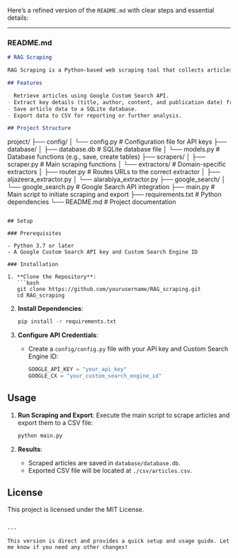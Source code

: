 Here’s a refined version of the `README.md` with clear steps and essential details:

---

### README.md

```markdown
# RAG Scraping

RAG Scraping is a Python-based web scraping tool that collects articles from specified websites based on a search query. It leverages the Google Custom Search API to locate relevant articles, extracts content details, and saves them into a SQLite database. The tool can also export scraped data to a CSV file for easy analysis.

## Features

- Retrieve articles using Google Custom Search API.
- Extract key details (title, author, content, and publication date) from selected sites (e.g., Al Jazeera, Al Arabiya).
- Save article data to a SQLite database.
- Export data to CSV for reporting or further analysis.

## Project Structure

```
project/
├── config/
│   └── config.py                # Configuration file for API keys
├── database/
│   ├── database.db              # SQLite database file
│   └── models.py                # Database functions (e.g., save, create tables)
├── scrapers/
│   ├── scraper.py               # Main scraping functions
│   └── extractors/              # Domain-specific extractors
│       ├── router.py            # Routes URLs to the correct extractor
│       ├── aljazeera_extractor.py
│       └── alarabiya_extractor.py
├── google_search/
│   └── google_search.py         # Google Search API integration
├── main.py                      # Main script to initiate scraping and export
├── requirements.txt             # Python dependencies
└── README.md                    # Project documentation
```

## Setup

### Prerequisites

- Python 3.7 or later
- A Google Custom Search API key and Custom Search Engine ID

### Installation

1. **Clone the Repository**:
   ```bash
   git clone https://github.com/yourusername/RAG_scraping.git
   cd RAG_scraping
   ```

2. **Install Dependencies**:
   ```bash
   pip install -r requirements.txt
   ```

3. **Configure API Credentials**:
   - Create a `config/config.py` file with your API key and Custom Search Engine ID:
     ```python
     GOOGLE_API_KEY = "your_api_key"
     GOOGLE_CX = "your_custom_search_engine_id"
     ```

## Usage

1. **Run Scraping and Export**:
   Execute the main script to scrape articles and export them to a CSV file:
   ```bash
   python main.py
   ```

2. **Results**:
   - Scraped articles are saved in `database/database.db`.
   - Exported CSV file will be located at `./csv/articles.csv`.

## License

This project is licensed under the MIT License.
```

--- 

This version is direct and provides a quick setup and usage guide. Let me know if you need any other changes!